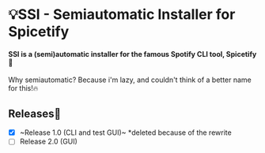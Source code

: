 # 💡SSI - Semiautomatic Installer for Spicetify
#### SSI is a (semi)automatic installer for the famous Spotify CLI tool, Spicetify🧪
Why semiautomatic? Because i'm lazy, and couldn't think of a better name for this!🔥
## Releases🧪
- [x] ~Release 1.0 (CLI and test GUI)~ *deleted because of the rewrite
- [ ] Release 2.0 (GUI)

